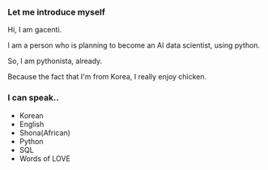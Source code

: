### Let me introduce myself

Hi, I am gacenti.

I am a person who is planning to become an AI data scientist, using python.

So, I am pythonista, already.

Because the fact that I'm from Korea, I really enjoy chicken.

### I can speak..

- Korean
- English
- Shona(African)
- Python
- SQL
- Words of LOVE

<!--
**gacenti/gacenti** is a ✨ _special_ ✨ repository because its `README.md` (this file) appears on your GitHub profile.

Here are some ideas to get you started:

- 🔭 I’m currently working on ...
- 🌱 I’m currently learning ...
- 👯 I’m looking to collaborate on ...
- 🤔 I’m looking for help with ...
- 💬 Ask me about ...
- 📫 How to reach me: ...
- 😄 Pronouns: ...
- ⚡ Fun fact: ...
-->
